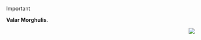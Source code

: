 > [!IMPORTANT]
> **Valar Morghulis**.


<img align="right" src="https://komarev.com/ghpvc/?username=iyasbagus&label=Profile%20views&color=0e75b6&style=flat" />
